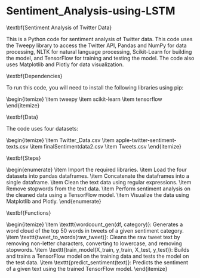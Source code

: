 # Sentiment_Analysis-using-LSTM
\textbf{Sentiment Analysis of Twitter Data}

This is a Python code for sentiment analysis of Twitter data. This code uses the Tweepy library to access the Twitter API, Pandas and NumPy for data processing, NLTK for natural language processing, Scikit-Learn for building the model, and TensorFlow for training and testing the model. The code also uses Matplotlib and Plotly for data visualization.

\textbf{Dependencies}

To run this code, you will need to install the following libraries using pip:

\begin{itemize}
    \item tweepy
    \item scikit-learn
    \item tensorflow
\end{itemize}

\textbf{Data}

The code uses four datasets:

\begin{itemize}
    \item Twitter\_Data.csv
    \item apple-twitter-sentiment-texts.csv
    \item finalSentimentdata2.csv
    \item Tweets.csv
\end{itemize}

\textbf{Steps}

\begin{enumerate}
    \item Import the required libraries.
    \item Load the four datasets into pandas dataframes.
    \item Concatenate the dataframes into a single dataframe.
    \item Clean the text data using regular expressions.
    \item Remove stopwords from the text data.
    \item Perform sentiment analysis on the cleaned data using a TensorFlow model.
    \item Visualize the data using Matplotlib and Plotly.
\end{enumerate}

\textbf{Functions}

\begin{itemize}
    \item \texttt{wordcount\_gen(df, category)}: Generates a word cloud of the top 50 words in tweets of a given sentiment category.
    \item \texttt{tweet\_to\_words(raw\_tweet)}: Cleans the raw tweet text by removing non-letter characters, converting to lowercase, and removing stopwords.
    \item \texttt{train\_model(X\_train, y\_train, X\_test, y\_test)}: Builds and trains a TensorFlow model on the training data and tests the model on the test data.
    \item \texttt{predict\_sentiment(text)}: Predicts the sentiment of a given text using the trained TensorFlow model.
\end{itemize}

